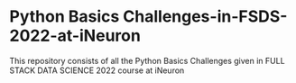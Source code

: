 # Python Basics Challenges-in-FSDS-2022-at-iNeuron
This repository consists of all the Python Basics Challenges given in FULL STACK DATA SCIENCE 2022  course at iNeuron
